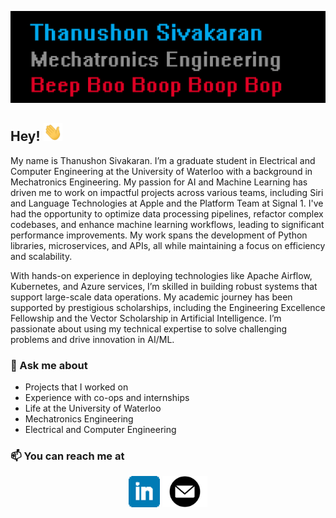 [![Banner](https://github.com/thanusiv/thanusiv/blob/master/assets/header/header.png)](https://github.com/thanusiv/thanusiv/blob/master/assets/header/header.png)

## Hey! <img src="https://github.com/thanusiv/thanusiv/blob/master/assets/gifs/wave.gif" width="30px">

My name is Thanushon Sivakaran. I’m a graduate student in Electrical and Computer Engineering at the University of Waterloo with a background in Mechatronics Engineering. My passion for AI and Machine Learning has driven me to work on impactful projects across various teams, including Siri and Language Technologies at Apple and the Platform Team at Signal 1. I've had the opportunity to optimize data processing pipelines, refactor complex codebases, and enhance machine learning workflows, leading to significant performance improvements. My work spans the development of Python libraries, microservices, and APIs, all while maintaining a focus on efficiency and scalability.

With hands-on experience in deploying technologies like Apache Airflow, Kubernetes, and Azure services, I’m skilled in building robust systems that support large-scale data operations. My academic journey has been supported by prestigious scholarships, including the Engineering Excellence Fellowship and the Vector Scholarship in Artificial Intelligence. I’m passionate about using my technical expertise to solve challenging problems and drive innovation in AI/ML.

### 💬 Ask me about
- Projects that I worked on
- Experience with co-ops and internships
- Life at the University of Waterloo
- Mechatronics Engineering
- Electrical and Computer Engineering

### 📫 You can reach me at 

<p align='center'>
<a href="https://www.linkedin.com/in/thanushonsiva/"><img height="50" src="https://github.com/thanusiv/thanusiv/blob/master/assets/icons/linkedin.png?raw=true"></a>
<a href="mailto:tsivakar@uwaterloo.ca"> <img height="50" src="https://github.com/thanusiv/thanusiv/blob/master/assets/icons/mail.png?raw=true"></a>
</p>


<!--
**thanusiv/thanusiv** is a ✨ _special_ ✨ repository because its `README.md` (this file) appears on your GitHub profile.

Here are some ideas to get you started:

- 🔭 I’m currently working on ...
- 🌱 I’m currently learning ...
- 👯 I’m looking to collaborate on ...
- 🤔 I’m looking for help with ...
- 💬 Ask me about ...
- 📫 How to reach me: ...
- 😄 Pronouns: ...
- ⚡ Fun fact: ...
-->
